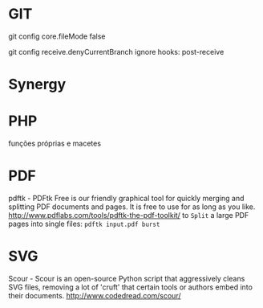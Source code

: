 GIT
===

git config core.fileMode false


git config receive.denyCurrentBranch ignore
hooks: post-receive


Synergy
===


PHP
===

funções próprias e macetes


PDF
===
pdftk - PDFtk Free is our friendly graphical tool for quickly merging and splitting PDF documents and pages. It is free to use for as long as you like.
http://www.pdflabs.com/tools/pdftk-the-pdf-toolkit/
to `Split` a large PDF pages into single files: `pdftk input.pdf burst`

SVG
===
Scour - Scour is an open-source Python script that aggressively cleans SVG files, removing a lot of 'cruft' that certain tools or authors embed into their documents.
http://www.codedread.com/scour/

